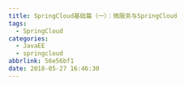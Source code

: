 ```yaml
---
title: SpringCloud基础篇（一）：微服务与SpringCloud
tags:
  - SpringCloud
categories:
  - JavaEE
  - springcloud
abbrlink: 56e56bf1
date: 2018-05-27 16:46:30
---
```

 